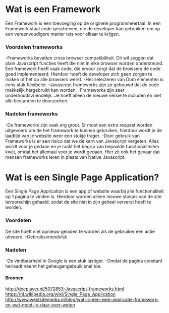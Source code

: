 # Wat is een Framework
Een Framework is een toevoeging op de originele programmeertaal. In een Framework staat code geschreven, die de developer kan gebruiken om op een vereenvoudigere manier iets voor elkaar te krijgen. 

### Voordelen frameworks
-Frameworks bevatten cross browser compatibiliteit. Dit wil zeggen dat plain Javascript functies heeft die niet in elke browser worden ondersteund. Een framework heeft vaak code, die ervoor zorgt dat de browsers de code goed implementeerd. Hierdoor hoeft de developer zich geen zorgen te maken of het op alle browsers werkt.
-Het selecteren van Dom elementen is eens stuk flexibeler.
-Javascript frameworks zijn zo gebouwd dat de code makkelijk hergebruikt kan worden. 
-Frameworks zijn zeer onderhoudsvriendelijk. Je hoeft alleen de nieuwe versie te includen en niet alle bestanden te doorzoeken.

### Nadelen frameworks
-De frameworks zijn vaak erg groot. Er moet een extra request worden uitgevoerd om de het framework te kunnen gebruiken, hierdoor wordt je de laadtijd van je website weer een stukje trager.
-Door gebruik van Frameworks is er een risico dat we de kern van Javascript vergeten. Alles wordt voor je gedaan en je raakt het begrip van bepaalde functionaliteiten kwijt, omdat het allemaal voor je wordt gedaan. Hier zit ook het gevaar dat mensen frameworks leren in plaats van Native Javascript.

# Wat is een Single Page Application?
Een Single Page Application is een app of website waarbij alle functionaliteit op 1 pagina te vinden is. Hierdoor worden alleen nieuwe stukjes van de site tevoorschijn gehaald, zodat de site niet in zijn geheel ververst hoeft te worden.

### Voordelen
De site hoeft niet opnieuw geladen te worden als de gebruiker een actie uitvoerd.
-Gebruiksvriendelijk


### Nadelen
-De vindbaarheid in Google is een stuk lastiger. 
-Omdat de pagina constant herlaadt neemt het geheugengebruik snel toe.

#### Bronnen
http://docplayer.nl/5072853-Javascript-frameworks.html
https://nl.wikipedia.org/wiki/Single_Page_Application
http://www.westsitemedia.nl/blog/wat-is-een-web-applicatie-framework-en-wat-moet-je-daar-over-weten

